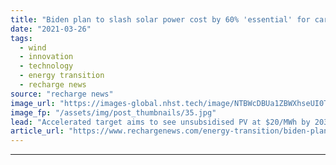 ```yaml
---
title: "Biden plan to slash solar power cost by 60% 'essential' for carbon-free US grid"
date: "2021-03-26"
tags: 
  - wind
  - innovation
  - technology
  - energy transition
  - recharge news
source: "recharge news"
image_url: "https://images-global.nhst.tech/image/NTBWcDBUa1ZBWXhseUI0TUJmSC9qcENBUFJybW1YR3hrL1dWWmxIT0FnTT0=/nhst/binary/ed6373135f1a117605582ee0bb8c562a"
image_fp: "/assets/img/post_thumbnails/35.jpg"
lead: "Accelerated target aims to see unsubsidised PV at $20/MWh by 2030 as DoE also pushes concentrating solar power"
article_url: "https://www.rechargenews.com/energy-transition/biden-plan-to-slash-solar-power-cost-by-60-essential-for-carbon-free-us-grid/2-1-987757"
---
```


---
